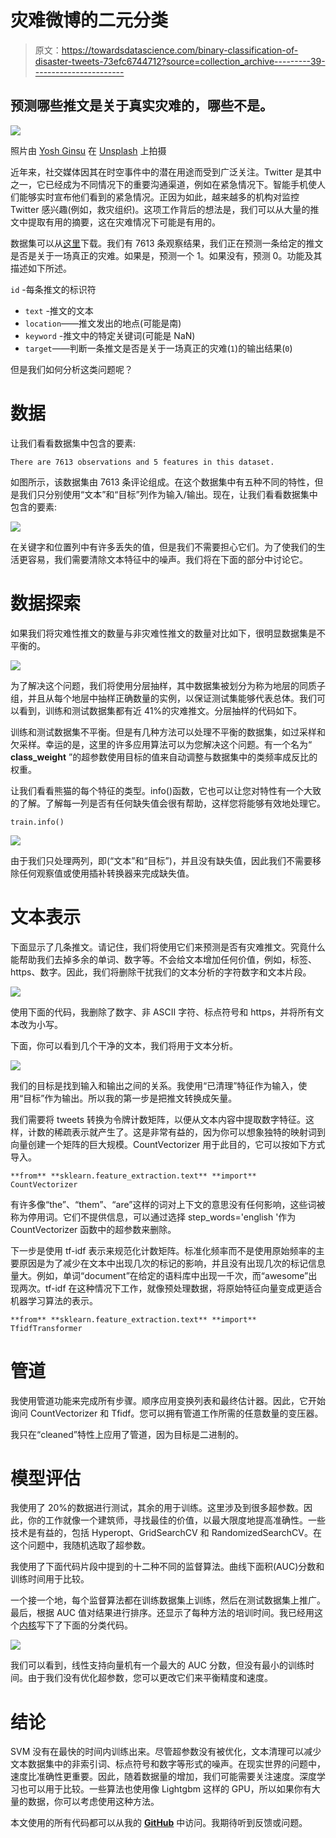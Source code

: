 # 灾难微博的二元分类

> 原文：<https://towardsdatascience.com/binary-classification-of-disaster-tweets-73efc6744712?source=collection_archive---------39----------------------->

## 预测哪些推文是关于真实灾难的，哪些不是。

![](img/10bd6c00e2c3ac661f0be3a46096ee52.png)

照片由 [Yosh Ginsu](https://unsplash.com/@yoshginsu?utm_source=unsplash&utm_medium=referral&utm_content=creditCopyText) 在 [Unsplash](/s/photos/disaster?utm_source=unsplash&utm_medium=referral&utm_content=creditCopyText) 上拍摄

近年来，社交媒体因其在时空事件中的潜在用途而受到广泛关注。Twitter 是其中之一，它已经成为不同情况下的重要沟通渠道，例如在紧急情况下。智能手机使人们能够实时宣布他们看到的紧急情况。正因为如此，越来越多的机构对监控 Twitter 感兴趣(例如，救灾组织)。这项工作背后的想法是，我们可以从大量的推文中提取有用的摘要，这在灾难情况下可能是有用的。

数据集可以从[这里](https://www.kaggle.com/c/nlp-getting-started/data)下载。我们有 7613 条观察结果，我们正在预测一条给定的推文是否是关于一场真正的灾难。如果是，预测一个 1。如果没有，预测 0。功能及其描述如下所述。

`id` -每条推文的标识符

*   `text` -推文的文本
*   `location`——推文发出的地点(可能是南)
*   `keyword` -推文中的特定关键词(可能是 NaN)
*   `target`——判断一条推文是否是关于一场真正的灾难(`1`)的输出结果(`0`)

但是我们如何分析这类问题呢？

# 数据

让我们看看数据集中包含的要素:

```
There are 7613 observations and 5 features in this dataset.
```

如图所示，该数据集由 7613 条评论组成。在这个数据集中有五种不同的特性，但是我们只分别使用“文本”和“目标”列作为输入/输出。现在，让我们看看数据集中包含的要素:

![](img/ea96f511f5c5e3018ddb5dd253001f7f.png)

在关键字和位置列中有许多丢失的值，但是我们不需要担心它们。为了使我们的生活更容易，我们需要清除文本特征中的噪声。我们将在下面的部分中讨论它。

# 数据探索

如果我们将灾难性推文的数量与非灾难性推文的数量对比如下，很明显数据集是不平衡的。

![](img/8599d0f51590cf6a9a58c547b3b05466.png)

为了解决这个问题，我们将使用分层抽样，其中数据集被划分为称为地层的同质子组，并且从每个地层中抽样正确数量的实例，以保证测试集能够代表总体。我们可以看到，训练和测试数据集都有近 41%的灾难推文。分层抽样的代码如下。

训练和测试数据集不平衡。但是有几种方法可以处理不平衡的数据集，如过采样和欠采样。幸运的是，这里的许多应用算法可以为您解决这个问题。有一个名为“ **class_weight** ”的超参数使用目标的值来自动调整与数据集中的类频率成反比的权重。

让我们看看熊猫的每个特征的类型。info()函数，它也可以让您对特性有一个大致的了解。了解每一列是否有任何缺失值会很有帮助，这样您将能够有效地处理它。

```
train.info()
```

![](img/52aa483817c1d61259fb466aa412816d.png)

由于我们只处理两列，即(“文本”和“目标”)，并且没有缺失值，因此我们不需要移除任何观察值或使用插补转换器来完成缺失值。

# 文本表示

下面显示了几条推文。请记住，我们将使用它们来预测是否有灾难推文。究竟什么能帮助我们去掉多余的单词、数字等。不会给文本增加任何价值，例如，标签、https、数字。因此，我们将删除干扰我们的文本分析的字符数字和文本片段。

![](img/3a8b71ff9b4f1d0cac2226d0f726301b.png)

使用下面的代码，我删除了数字、非 ASCII 字符、标点符号和 https，并将所有文本改为小写。

下面，你可以看到几个干净的文本，我们将用于文本分析。

![](img/c83e91710d2453e14b73ec8bb5ff24b4.png)

我们的目标是找到输入和输出之间的关系。我使用“已清理”特征作为输入，使用“目标”作为输出。所以我的第一步是把推文转换成矢量。

我们需要将 tweets 转换为令牌计数矩阵，以便从文本内容中提取数字特征。这样，计数的稀疏表示就产生了。这是非常有益的，因为你可以想象独特的映射词到向量创建一个矩阵的巨大规模。CountVectorizer 用于此目的，它可以按如下方式导入。

```
**from** **sklearn.feature_extraction.text** **import** CountVectorizer
```

有许多像“the”、“them”、“are”这样的词对上下文的意思没有任何影响，这些词被称为停用词。它们不提供信息，可以通过选择 step_words='english '作为 CountVectorizer 函数中的超参数来删除。

下一步是使用 tf-idf 表示来规范化计数矩阵。标准化频率而不是使用原始频率的主要原因是为了减少在文本中出现几次的标记的影响，并且没有出现几次的标记信息量大。例如，单词“document”在给定的语料库中出现一千次，而“awesome”出现两次。tf-idf 在这种情况下工作，就像预处理数据，将原始特征向量变成更适合机器学习算法的表示。

```
**from** **sklearn.feature_extraction.text** **import** TfidfTransformer
```

# 管道

我使用管道功能来完成所有步骤。顺序应用变换列表和最终估计器。因此，它开始询问 CountVectorizer 和 Tfidf。您可以拥有管道工作所需的任意数量的变压器。

我只在“cleaned”特性上应用了管道，因为目标是二进制的。

# 模型评估

我使用了 20%的数据进行测试，其余的用于训练。这里涉及到很多超参数。因此，你的工作就像一个建筑师，寻找最佳的价值，以最大限度地提高准确性。一些技术是有益的，包括 Hyperopt、GridSearchCV 和 RandomizedSearchCV。在这个问题中，我随机选取了超参数。

我使用了下面代码片段中提到的十二种不同的监督算法。曲线下面积(AUC)分数和训练时间用于比较。

一个接一个地，每个监督算法都在训练数据集上训练，然后在测试数据集上推广。最后，根据 AUC 值对结果进行排序。还显示了每种方法的培训时间。我已经用这个[内核](https://www.kaggle.com/janiobachmann/bank-marketing-campaign-opening-a-term-deposit)写下了下面的分类代码。

![](img/8d3577d75dc946df1b297ea5276005e6.png)

我们可以看到，线性支持向量机有一个最大的 AUC 分数，但没有最小的训练时间。由于我们没有优化超参数，您可以更改它们来平衡精度和速度。

# 结论

SVM 没有在最快的时间内训练出来。尽管超参数没有被优化，文本清理可以减少文本数据集中的非索引词、标点符号和数字等形式的噪声。在现实世界的问题中，速度比准确性更重要。因此，随着数据量的增加，我们可能需要关注速度。深度学习也可以用于比较。一些算法也使用像 Lightgbm 这样的 GPU，所以如果你有大量的数据，你可以考虑使用这种方法。

本文使用的所有代码都可以从我的 [**GitHub**](https://github.com/shosseini811/Binary-Classification-of-Disaster-Tweets-TWS/blob/master/binary-classification-of-disaster-tweets.ipynb) 中访问。我期待听到反馈或问题。